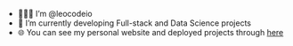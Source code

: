 - 👨🏽‍💻  I’m @leocodeio
- 🌱 I’m currently developing Full-stack and Data Science projects
- 🌐 You can see my personal website and deployed projects through [here](https://hatakexleo.github.io/portfolio/)
<!---
leocodeio/leocodeio is a ✨ special ✨ repository because its `README.md` (this file) appears on your GitHub profile.
You can click the Preview link to take a look at your changes.
--->
